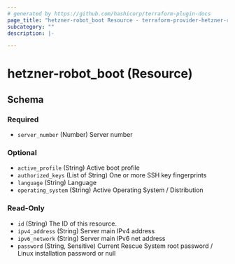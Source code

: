 ```yaml
---
# generated by https://github.com/hashicorp/terraform-plugin-docs
page_title: "hetzner-robot_boot Resource - terraform-provider-hetzner-robot"
subcategory: ""
description: |-

---
```


# hetzner-robot_boot (Resource)





<!-- schema generated by tfplugindocs -->
## Schema

### Required

- `server_number` (Number) Server number

### Optional

- `active_profile` (String) Active boot profile
- `authorized_keys` (List of String) One or more SSH key fingerprints
- `language` (String) Language
- `operating_system` (String) Active Operating System / Distribution

### Read-Only

- `id` (String) The ID of this resource.
- `ipv4_address` (String) Server main IPv4 address
- `ipv6_network` (String) Server main IPv6 net address
- `password` (String, Sensitive) Current Rescue System root password / Linux installation password or null
